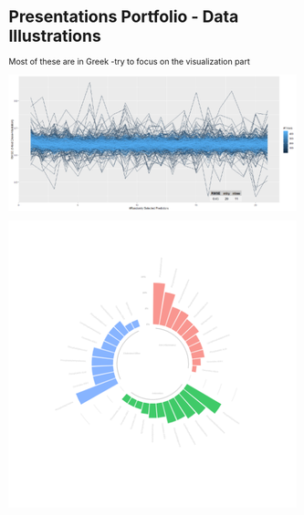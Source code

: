 # Presentations Portfolio - Data Illustrations
Most of these are in Greek -try to focus on the visualization part


![alt text](https://raw.githubusercontent.com/ptogias/presentations/main/cover_dataviz.PNG)

![alt text](https://raw.githubusercontent.com/ptogias/presentations/main/c_bar.svg)


